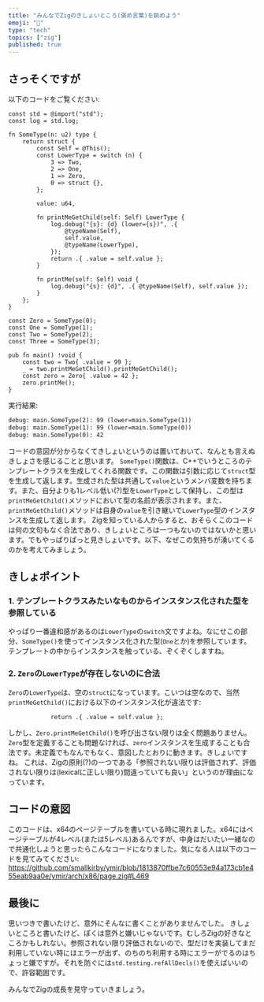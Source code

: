 ```yaml
---
title: "みんなでZigのきしょいところ(褒め言葉)を眺めよう"
emoji: "🤮"
type: "tech"
topics: ["zig"]
published: true
---
```


## さっそくですが

以下のコードをご覧ください:

```zig
const std = @import("std");
const log = std.log;

fn SomeType(n: u2) type {
    return struct {
        const Self = @This();
        const LowerType = switch (n) {
            3 => Two,
            2 => One,
            1 => Zero,
            0 => struct {},
        };

        value: u64,

        fn printMeGetChild(self: Self) LowerType {
            log.debug("{s}: {d} (lower={s})", .{
                @typeName(Self),
                self.value,
                @typeName(LowerType),
            });
            return .{ .value = self.value };
        }

        fn printMe(self: Self) void {
            log.debug("{s}: {d}", .{ @typeName(Self), self.value });
        }
    };
}

const Zero = SomeType(0);
const One = SomeType(1);
const Two = SomeType(2);
const Three = SomeType(3);

pub fn main() !void {
    const two = Two{ .value = 99 };
    _ = two.printMeGetChild().printMeGetChild();
    const zero = Zero{ .value = 42 };
    zero.printMe();
}
```

実行結果:

```txt
debug: main.SomeType(2): 99 (lower=main.SomeType(1))
debug: main.SomeType(1): 99 (lower=main.SomeType(0))
debug: main.SomeType(0): 42
```

コードの意図が分からなくてきしょいというのは置いておいて、なんとも言えぬきしょさを感じることと思います。
`SomeType()`関数は、C++でいうところのテンプレートクラスを生成してくれる関数です。この関数は引数に応じて`struct`型を生成して返します。生成された型は共通して`value`というメンバ変数を持ちます。また、自分よりも1レベル低い(?)型を`LowerType`として保持し、この型は`printMeGetChild()`メソッドにおいて型の名前が表示されます。また、`printMeGetChild()`メソッドは自身の`value`を引き継いで`LowerType`型のインスタンスを生成して返します。
Zigを知っている人からすると、おそらくこのコードは何の文句もなく合法であり、きしょいところは一つもないのではないかと思います。でもやっぱりぱっと見きしょいです。以下、なぜこの気持ちが湧いてくるのかを考えてみましょう。

## きしょポイント

### 1. テンプレートクラスみたいなものからインスタンス化された型を参照している

やっぱり一番違和感があるのは`LowerType`の`switch`文ですよね。なにせこの部分、`SomeType()`を使ってインスタンス化された型(`One`とか)を参照しています。テンプレートの中からインスタンスを触っている、ぞくぞくしますね。

### 2. `Zero`の`LowerType`が存在しないのに合法

`Zero`の`LowerType`は、空の`struct`になっています。こいつは空なので、当然`printMeGetChild()`における以下のインスタンス化が違法です:

```zig
            return .{ .value = self.value };
```

しかし、`Zero.printMeGetChild()`を呼び出さない限りは全く問題ありません。`Zero`型を定義することも問題なければ、`zero`インスタンスを生成することも合法です。未定義でもなんでもなく、意図したとおりに動きます。きしょいですね。
これは、Zigの原則(?)の一つである「参照されない限りは評価されず、評価されない限りは(lexicalに正しい限り)間違っていても良い」というのが理由になっています。

## コードの意図

このコードは、x64のページテーブルを書いている時に現れました。x64にはページテーブルが4レベル(または5レベル)あるんですが、中身はだいたい一緒なので共通化しようと思ったらこんなコードになりました。気になる人は以下のコードを見てみてください:
https://github.com/smallkirby/ymir/blob/1813870ffbe7c60553e94a173cb1e455eab9aa0e/ymir/arch/x86/page.zig#L469

## 最後に

思いつきで書いたけど、意外にそんなに書くことがありませんでした。
きしょいところと書いたけど、ぼくは意外と嫌いじゃないです。むしろZigの好きなところかもしれない。参照されない限り評価されないので、型だけを実装してまだ利用していない時にはエラーが出ず、のちのち利用する時にエラーがでるのはちょっと嫌ですが。それを防ぐには`std.testing.refAllDecls()`を使えばいいので、許容範囲です。

みんなでZigの成長を見守っていきましょう。

